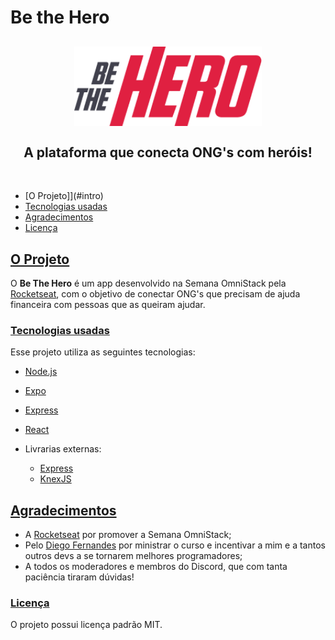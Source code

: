 
# Be the Hero

<h2 align="center">
  <img src="./mobile/src/assets/logo@3x.png" width="300px"></br></br>
 <b>A plataforma que conecta ONG's com heróis!</b>
</h2>
                                                         
<br>

- [O Projeto]](#intro)
- [Tecnologias usadas](#tec)
- [Agradecimentos](#agradecimentos)
- [Licença](#licença)

## [O Projeto](#intro)
O <b>Be The Hero</b> é um app desenvolvido na Semana OmniStack pela [Rocketseat](https://github.com/Rocketseat), com o objetivo de conectar ONG's que precisam de ajuda financeira com pessoas que as queiram ajudar.

### [Tecnologias usadas](#tec)
Esse projeto utiliza as seguintes tecnologias:
- [Node.js](https://nodejs.org/en/)
- [Expo](https://expo.io/)
- [Express](https://expressjs.com/pt-br/)
- [React](https://pt-br.reactjs.org/)

- Livrarias externas:
  - [Express](https://expressjs.com/pt-br/)
  - [KnexJS](http://knexjs.org/)

## [Agradecimentos](#agradecimentos)
- A [Rocketseat](https://github.com/Rocketseat) por promover a Semana OmniStack;
- Pelo [Diego Fernandes](https://github.com/diego3g) por ministrar o curso e incentivar a mim e a tantos outros devs a se tornarem melhores programadores;
- A todos os moderadores e membros do Discord, que com tanta paciência tiraram dúvidas!

### [Licença](#licença)

O projeto possui licença padrão MIT.
